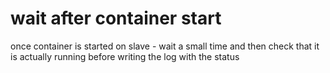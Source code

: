 # wait after container start

once container is started on slave - wait a small time and then check that it is actually running before writing the log with the status